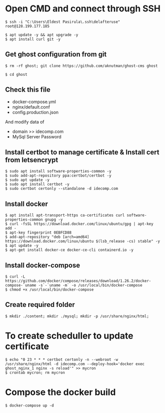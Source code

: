 # Open CMD and connect through SSH
```
$ ssh -i "C:\Users\Eldest Pasirula\.ssh\delafteruse" root@128.199.177.185

$ apt update -y && apt upgrade -y
$ apt install curl git -y
```

## Get ghost configuration from git
```
$ rm -rf ghost; git clone https://github.com/aknutman/ghost-cms ghost

$ cd ghost
```

## Check this file
- docker-compose.yml
- nginx/default.conf
- config.production.json

And modify data of
- domain >> idecomp.com
- MySql Server Password

## Install certbot to manage certificate & Install cert from letsencrypt
```
$ sudo apt install software-properties-common -y
$ sudo add-apt-repository ppa:certbot/certbot -y
$ sudo apt update -y
$ sudo apt install certbot -y
$ sudo certbot certonly --standalone -d idecomp.com
```

## Install docker
```
$ apt install apt-transport-https ca-certificates curl software-properties-common gnupg -y
$ curl -fsSL https://download.docker.com/linux/ubuntu/gpg | apt-key add -
$ apt-key fingerprint 0EBFCD88
$ add-apt-repository "deb [arch=amd64] https://download.docker.com/linux/ubuntu $(lsb_release -cs) stable" -y
$ apt update -y
$ apt-get install docker-ce docker-ce-cli containerd.io -y
```

## Install docker-compose
```
$ curl -L https://github.com/docker/compose/releases/download/1.26.2/docker-compose-`uname -s`-`uname -m` -o /usr/local/bin/docker-compose
$ chmod +x /usr/local/bin/docker-compose
```

## Create required folder
```
$ mkdir ./content; mkdir ./mysql; mkdir -p /usr/share/nginx/html;
```

# To create scheduller to update certificate
```
$ echo "0 23 * * * certbot certonly -n --webroot -w /usr/share/nginx/html -d idecomp.com --deploy-hook='docker exec ghost_nginx_1 nginx -s reload'" >> mycron
$ crontab mycron; rm mycron
```

# Compose the docker build
```
$ docker-compose up -d
```

